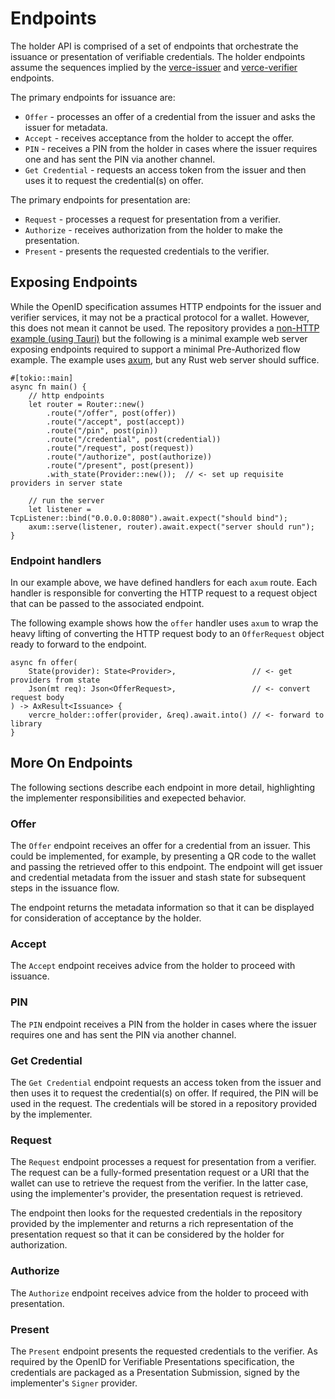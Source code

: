 # Endpoints

The holder API is comprised of a set of endpoints that orchestrate the issuance or presentation of verifiable credentials. The holder endpoints assume the sequences implied by the [verce-issuer](../issuer/endpoints.md) and [verce-verifier](../verifier/endpoints.md) endpoints.

The primary endpoints for issuance are:

* `Offer` - processes an offer of a credential from the issuer and asks the issuer for metadata.
* `Accept` - receives acceptance from the holder to accept the offer.
* `PIN` - receives a PIN from the holder in cases where the issuer requires one and has sent the PIN via another channel.
* `Get Credential` - requests an access token from the issuer and then uses it to request the credential(s) on offer.

The primary endpoints for presentation are:

* `Request` - processes a request for presentation from a verifier.
* `Authorize` - receives authorization from the holder to make the presentation.
* `Present` - presents the requested credentials to the verifier.

## Exposing Endpoints

While the OpenID specification assumes HTTP endpoints for the issuer and verifier services, it may not be a practical protocol for a wallet. However, this does not mean it cannot be used. The repository provides a [non-HTTP example (using Tauri)](https://github.com/vercre/vercre/tree/main/examples/wallet) but the following is a minimal example web server exposing endpoints required to support a minimal Pre-Authorized flow example. The example uses [axum](https://docs.rs/axum/latest/axum/), but any Rust web server should suffice.

```rust,ignore
#[tokio::main]
async fn main() {
    // http endpoints
    let router = Router::new()
        .route("/offer", post(offer))
        .route("/accept", post(accept))
        .route("/pin", post(pin))
        .route("/credential", post(credential))
        .route("/request", post(request))
        .route("/authorize", post(authorize))
        .route("/present", post(present))
        .with_state(Provider::new());  // <- set up requisite providers in server state

    // run the server
    let listener = TcpListener::bind("0.0.0.0:8080").await.expect("should bind");
    axum::serve(listener, router).await.expect("server should run");
}
```

### Endpoint handlers

In our example above, we have defined handlers for each `axum` route. Each handler is responsible for converting the HTTP request to a request object that can be passed to the associated endpoint.

The following example shows how the `offer` handler uses `axum` to wrap the heavy lifting of converting the HTTP request body to an `OfferRequest` object ready to forward to the endpoint.

```rust,ignore
async fn offer(
    State(provider): State<Provider>,                 // <- get providers from state
    Json(mt req): Json<OfferRequest>,                 // <- convert request body
) -> AxResult<Issuance> {
    vercre_holder::offer(provider, &req).await.into() // <- forward to library
}
```

## More On Endpoints

The following sections describe each endpoint in more detail, highlighting the implementer responsibilities and exepected behavior.

### Offer

The `Offer` endpoint receives an offer for a credential from an issuer. This could be implemented, for example, by presenting a QR code to the wallet and passing the retrieved offer to this endpoint. The endpoint will get issuer and credential metadata from the issuer and stash state for subsequent steps in the issuance flow.

The endpoint returns the metadata information so that it can be displayed for consideration of acceptance by the holder.

### Accept

The `Accept` endpoint receives advice from the holder to proceed with issuance.

### PIN

The `PIN` endpoint receives a PIN from the holder in cases where the issuer requires one and has sent the PIN via another channel.

### Get Credential

The `Get Credential` endpoint requests an access token from the issuer and then uses it to request the credential(s) on offer. If required, the PIN will be used in the request. The credentials will be stored in a repository provided by the implementer.

### Request

The `Request` endpoint processes a request for presentation from a verifier. The request can be a fully-formed presentation request or a URI that the wallet can use to retrieve the request from the verifier. In the latter case, using the implementer's provider, the presentation request is retrieved.

The endpoint then looks for the requested credentials in the repository provided by the implementer and returns a rich representation of the presentation request so that it can be considered by the holder for authorization.

### Authorize

The `Authorize` endpoint receives advice from the holder to proceed with presentation.

### Present

The `Present` endpoint presents the requested credentials to the verifier. As required by the OpenID for Verifiable Presentations specification, the credentials are packaged as a Presentation Submission, signed by the implementer's `Signer` provider.
